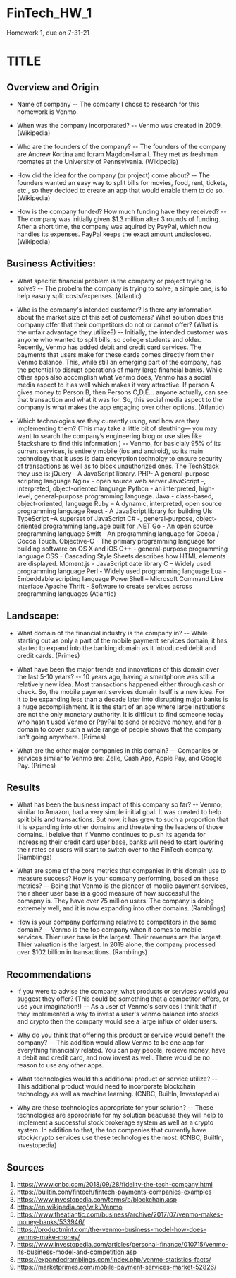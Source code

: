 # FinTech_HW_1
Homework 1, due on 7-31-21
# TITLE

## Overview and Origin

* Name of company
-- The company I chose to research for this homework is Venmo.

* When was the company incorporated?
-- Venmo was created in 2009. (Wikipedia)

* Who are the founders of the company?
-- The founders of the company are Andrew Kortina and Iqram Magdon-Ismail. They met as freshman roomates at
the University of Pennsylvania. (Wikipedia)

* How did the idea for the company (or project) come about?
-- The founders wanted an easy way to split bills for movies, food, rent, tickets, etc., so they decided to 
create an app that would enable them to do so. (Wikipedia)

* How is the company funded? How much funding have they received?
-- The company was initially given $1.3 million after 3 rounds of funding. After a short time, the company was aquired by PayPal, which now handles its 
expenses. PayPal keeps the exact amount undisclosed. (Wikipedia)


## Business Activities:

* What specific financial problem is the company or project trying to solve?
-- The probelm the company is trying to solve, a simple one, is to help easuly split costs/expenses. (Atlantic)

* Who is the company's intended customer?  Is there any information about the market size of this set of customers? What solution does this company offer that their competitors do not or cannot offer? (What is the unfair advantage they utilize?)
-- Initially, the intended customer was anyone who wanted to split bills, so college students and older. Recently, Venmo has added debit and credit card services. The payments that users make for these cards comes directly from their Venmo balance. This, while still an emerging part of the company, has the potential to disrupt operations of many large financial banks. While other apps also accomplish what Venmo does, Venmo has a social media aspect to it as well which makes it very attractive. If person A gives money to Person B, then Persons C,D,E... anyone actually, can see that transaction and what it was for. So, this social media aspect to the company is what makes the app engaging over other options. (Atlantic)

* Which technologies are they currently using, and how are they implementing them? (This may take a little bit of sleuthing–– you may want to search the company’s engineering blog or use sites like Stackshare to find this information.)
-- Venmo, for basiclaly 95% of its current services, is entirely mobile (ios and android), so its main technology that it uses is data encyrption technolgy to ensure security of transactions as well as to block unauthorized ones. The TechStack they use is:
jQuery - A JavaScript library.
PHP- A general-purpose scripting language
Nginx - open source web server
JavaScript -, interpreted, object-oriented language
Python - an interpreted, high-level, general-purpose programming language.
Java - class-based, object-oriented, language
Ruby – A dynamic, interpreted, open source programming language
React - A JavaScript library for building UIs
TypeScript –A superset of JavaScript
C# -, general-purpose, object-oriented programming language built for .NET
Go - An open source programming language
Swift - An programming language for Cocoa / Cocoa Touch.
Objective-C - The primary programming language for building software on OS X and iOS
C++ - general-purpose programming language
CSS - Cascading Style Sheets describes how HTML elements are displayed.
Moment.js - JavaScript date library
C – Widely used programming language
Perl - Widely used programming language
Lua - Embeddable scripting language
PowerShell – Microsoft Command Line Interface
Apache Thrift - Software to create services across programming languages (Atlantic)


## Landscape:

* What domain of the financial industry is the company in?
-- While starting out as only a part of the mobile payment services domain, it has started to expand into the banking domain as it introduced debit and credit cards. (Primes)

* What have been the major trends and innovations of this domain over the last 5-10 years?
-- 10 years ago, having a smartphone was still a relatively new idea. Most transactions happened either through cash or check. So, the mobile payment services domain itself is a new idea. For it to be expanding less than a decade later into disrupting major banks is a huge accomplishment. It is the start of an age where large institutions are not the only monetary authority. It is difficult to find someone today who hasn't used Venmo or PayPal to send or recieve money, and for a domain to cover such a wide range of people shows that the company isn't going anywhere. (Primes)

* What are the other major companies in this domain?
-- Companies or services similar to Venmo are: Zelle, Cash App, Apple Pay, and Google Pay. (Primes)

## Results

* What has been the business impact of this company so far?
-- Venmo, similar to Amazon, had a very simple initial goal. It was created to help split bills and transactions. But now, it has grew to such a proportion that it is expanding into other domains and threatening the leaders of those domains. I beleive that if Venmo continues to push its agenda for increasing their credit card user base, banks will need to start lowering their rates or users will start to switch over to the FinTech company. (Ramblings)

* What are some of the core metrics that companies in this domain use to measure success? How is your company performing, based on these metrics?
-- Being that Venmo is the pioneer of mobile payment services, their sheer user base is a good measure of how successful the comapny is. They have over 75 million users. The company is doing extremely well, and it is now expanding into other domains. (Ramblings)

* How is your company performing relative to competitors in the same domain?
-- Venmo is the top company when it comes to mobile services. Thier user base is the largest. Their revenues are the largest. Thier valuation is the largest. In 2019 alone, the company processed over $102 billion in transactions. (Ramblings)

## Recommendations

* If you were to advise the company, what products or services would you suggest they offer? (This could be something that a competitor offers, or use your imagination!)
-- As a user of Venmo's services I think that if they implemented a way to invest a user's venmo balance into stocks and crypto then the company would see a large influx of older users.

* Why do you think that offering this product or service would benefit the company?
-- This addition would allow Venmo to be one app for everything financially related. You can pay people, recieve money, have a debit and credit card, and now invest as well. There would be no reason to use any other apps.

* What technologies would this additional product or service utilize?
-- This additional product would need to incorporate blockchain technology as well as machine learning. (CNBC, BuiltIn, Investopedia)

* Why are these technologies appropriate for your solution?
-- These technologies are appropriate for my solution beacuase they will help to implement a successful stock brokerage system as well as a crypto system. In addition to that, the top companies that currently have stock/crypto services use these technologies the most. (CNBC, BuiltIn, Investopedia)

## Sources
1. https://www.cnbc.com/2018/09/28/fidelity-the-tech-company.html
2. https://builtin.com/fintech/fintech-payments-companies-examples
3. https://www.investopedia.com/terms/b/blockchain.asp
4. https://en.wikipedia.org/wiki/Venmo
5. https://www.theatlantic.com/business/archive/2017/07/venmo-makes-money-banks/533946/
6. https://productmint.com/the-venmo-business-model-how-does-venmo-make-money/
7. https://www.investopedia.com/articles/personal-finance/010715/venmo-its-business-model-and-competition.asp
8. https://expandedramblings.com/index.php/venmo-statistics-facts/
9. https://marketprimes.com/mobile-payment-services-market-52826/


